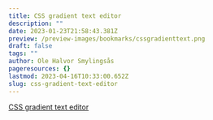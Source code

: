 ```yaml
---
title: CSS gradient text editor
description: ""
date: 2023-01-23T21:58:43.381Z
preview: /preview-images/bookmarks/cssgradienttext.png
draft: false
tags: ""
author: Ole Halvor Smylingsås
pageresources: {}
lastmod: 2023-04-16T10:33:00.652Z
slug: css-gradient-text-editor
---
```

<!--more-->
[CSS gradient text editor](https://www.cssgradienttext.com/ "CSS gradient text editor (Ekstern lenke)")